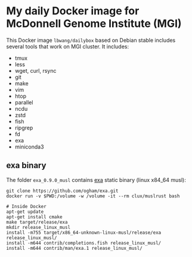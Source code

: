 # My daily Docker image for McDonnell Genome Institute (MGI)
This Docker image `lbwang/dailybox` based on Debian stable includes several tools that work on MGI cluster. It includes:

- tmux
- less
- wget, curl, rsync
- git
- make
- vim
- htop
- parallel
- ncdu
- zstd
- fish
- ripgrep
- fd
- exa
- miniconda3


## exa binary
The folder `exa_0.9.0_musl` contains [exa] static binary (linux x84_64 musl):

    git clone https://github.com/ogham/exa.git
    docker run -v $PWD:/volume -w /volume -it --rm clux/muslrust bash

    # Inside Docker
    apt-get update
    apt-get install cmake
    make target/release/exa
    mkdir release_linux_musl
    install -m755 target/x86_64-unknown-linux-musl/release/exa release_linux_musl/
    install -m644 contrib/completions.fish release_linux_musl/
    install -m644 contrib/man/exa.1 release_linux_musl/

[exa]: https://github.com/ogham/exa
